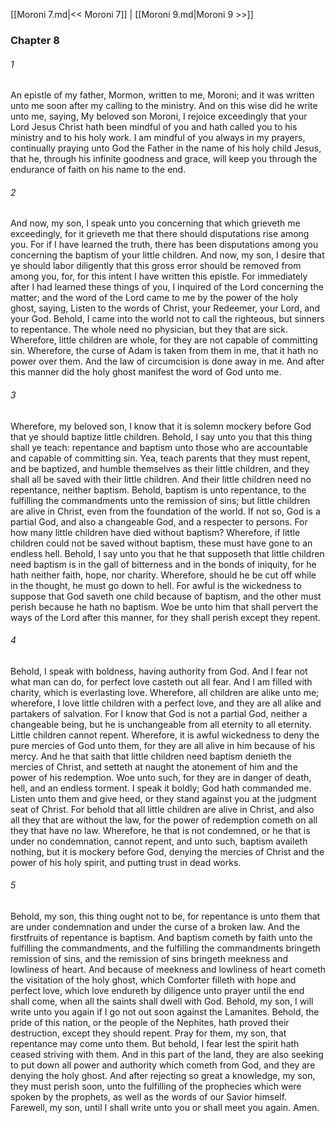 [[Moroni 7.md|<< Moroni 7]]  |  [[Moroni 9.md|Moroni 9 >>]]

### Chapter 8
###### 1
An epistle of my father, Mormon, written to me, Moroni; and it was written unto me soon after my calling to the ministry. And on this wise did he write unto me, saying, My beloved son Moroni, I rejoice exceedingly that your Lord Jesus Christ hath been mindful of you and hath called you to his ministry and to his holy work. I am mindful of you always in my prayers, continually praying unto God the Father in the name of his holy child Jesus, that he, through his infinite goodness and grace, will keep you through the endurance of faith on his name to the end.

###### 2
And now, my son, I speak unto you concerning that which grieveth me exceedingly, for it grieveth me that there should disputations rise among you. For if I have learned the truth, there has been disputations among you concerning the baptism of your little children. And now, my son, I desire that ye should labor diligently that this gross error should be removed from among you, for, for this intent I have written this epistle. For immediately after I had learned these things of you, I inquired of the Lord concerning the matter; and the word of the Lord came to me by the power of the holy ghost, saying, Listen to the words of Christ, your Redeemer, your Lord, and your God. Behold, I came into the world not to call the righteous, but sinners to repentance. The whole need no physician, but they that are sick. Wherefore, little children are whole, for they are not capable of committing sin. Wherefore, the curse of Adam is taken from them in me, that it hath no power over them. And the law of circumcision is done away in me. And after this manner did the holy ghost manifest the word of God unto me.

###### 3
Wherefore, my beloved son, I know that it is solemn mockery before God that ye should baptize little children. Behold, I say unto you that this thing shall ye teach: repentance and baptism unto those who are accountable and capable of committing sin. Yea, teach parents that they must repent, and be baptized, and humble themselves as their little children, and they shall all be saved with their little children. And their little children need no repentance, neither baptism. Behold, baptism is unto repentance, to the fulfilling the commandments unto the remission of sins; but little children are alive in Christ, even from the foundation of the world. If not so, God is a partial God, and also a changeable God, and a respecter to persons. For how many little children have died without baptism? Wherefore, if little children could not be saved without baptism, these must have gone to an endless hell. Behold, I say unto you that he that supposeth that little children need baptism is in the gall of bitterness and in the bonds of iniquity, for he hath neither faith, hope, nor charity. Wherefore, should he be cut off while in the thought, he must go down to hell. For awful is the wickedness to suppose that God saveth one child because of baptism, and the other must perish because he hath no baptism. Woe be unto him that shall pervert the ways of the Lord after this manner, for they shall perish except they repent.

###### 4
Behold, I speak with boldness, having authority from God. And I fear not what man can do, for perfect love casteth out all fear. And I am filled with charity, which is everlasting love. Wherefore, all children are alike unto me; wherefore, I love little children with a perfect love, and they are all alike and partakers of salvation. For I know that God is not a partial God, neither a changeable being, but he is unchangeable from all eternity to all eternity. Little children cannot repent. Wherefore, it is awful wickedness to deny the pure mercies of God unto them, for they are all alive in him because of his mercy. And he that saith that little children need baptism denieth the mercies of Christ, and setteth at naught the atonement of him and the power of his redemption. Woe unto such, for they are in danger of death, hell, and an endless torment. I speak it boldly; God hath commanded me. Listen unto them and give heed, or they stand against you at the judgment seat of Christ. For behold that all little children are alive in Christ, and also all they that are without the law, for the power of redemption cometh on all they that have no law. Wherefore, he that is not condemned, or he that is under no condemnation, cannot repent, and unto such, baptism availeth nothing, but it is mockery before God, denying the mercies of Christ and the power of his holy spirit, and putting trust in dead works.

###### 5
Behold, my son, this thing ought not to be, for repentance is unto them that are under condemnation and under the curse of a broken law. And the firstfruits of repentance is baptism. And baptism cometh by faith unto the fulfilling the commandments, and the fulfilling the commandments bringeth remission of sins, and the remission of sins bringeth meekness and lowliness of heart. And because of meekness and lowliness of heart cometh the visitation of the holy ghost, which Comforter filleth with hope and perfect love, which love endureth by diligence unto prayer until the end shall come, when all the saints shall dwell with God. Behold, my son, I will write unto you again if I go not out soon against the Lamanites. Behold, the pride of this nation, or the people of the Nephites, hath proved their destruction, except they should repent. Pray for them, my son, that repentance may come unto them. But behold, I fear lest the spirit hath ceased striving with them. And in this part of the land, they are also seeking to put down all power and authority which cometh from God, and they are denying the holy ghost. And after rejecting so great a knowledge, my son, they must perish soon, unto the fulfilling of the prophecies which were spoken by the prophets, as well as the words of our Savior himself. Farewell, my son, until I shall write unto you or shall meet you again. Amen.